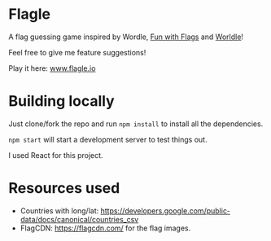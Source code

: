 # Flagle
A flag guessing game inspired by Wordle, [Fun with Flags](https://github.com/eddmann/fun-with-flags/) and [Worldle](https://github.com/teuteuf/worldle)!

Feel free to give me feature suggestions!

Play it here: www.flagle.io

# Building locally
Just clone/fork the repo and run `npm install` to install all the dependencies.

`npm start` will start a development server to test things out.

I used React for this project.

# Resources used
- Countries with long/lat: https://developers.google.com/public-data/docs/canonical/countries_csv
- FlagCDN: https://flagcdn.com/ for the flag images.
